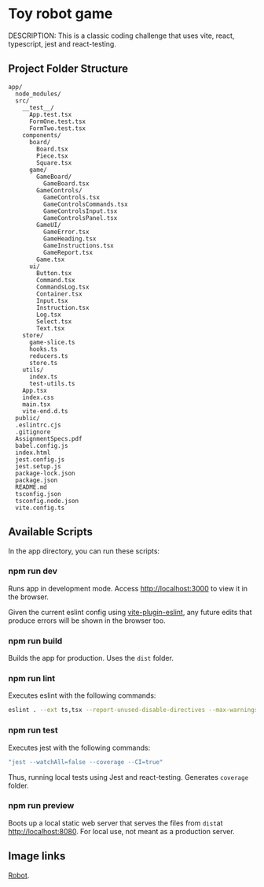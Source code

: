 # Toy robot game

DESCRIPTION: This is a classic coding challenge that uses vite, react, typescript, jest and react-testing.

## Project Folder Structure

```
app/
  node_modules/
  src/
    __test__/
      App.test.tsx
      FormOne.test.tsx
      FormTwo.test.tsx
    components/
      board/
        Board.tsx
        Piece.tsx
        Square.tsx
      game/
        GameBoard/
          GameBoard.tsx
        GameControls/
          GameControls.tsx
          GameControlsCommands.tsx
          GameControlsInput.tsx
          GameControlsPanel.tsx
        GameUI/
          GameError.tsx
          GameHeading.tsx
          GameInstructions.tsx
          GameReport.tsx
        Game.tsx
      ui/
        Button.tsx
        Command.tsx
        CommandsLog.tsx
        Container.tsx
        Input.tsx
        Instruction.tsx
        Log.tsx
        Select.tsx
        Text.tsx
    store/
      game-slice.ts
      hooks.ts
      reducers.ts
      store.ts
    utils/
      index.ts
      test-utils.ts
    App.tsx
    index.css
    main.tsx
    vite-end.d.ts
  public/
  .eslintrc.cjs
  .gitignore
  AssignmentSpecs.pdf
  babel.config.js
  index.html
  jest.config.js
  jest.setup.js
  package-lock.json
  package.json
  README.md
  tsconfig.json
  tsconfig.node.json
  vite.config.ts
```

## Available Scripts

In the app directory, you can run these scripts:

### npm run dev

Runs app in development mode.
Access [http://localhost:3000](http://localhost:3000) to view it in the browser.

Given the current eslint config using [vite-plugin-eslint](https://www.npmjs.com/package/vite-plugin-eslint), any future edits that produce errors will be shown in the browser too.

### npm run build

Builds the app for production.
Uses the `dist` folder.

### npm run lint

Executes eslint with the following commands:

```sh
eslint . --ext ts,tsx --report-unused-disable-directives --max-warnings 0
```

### npm run test

Executes jest with the following commands:

```sh
"jest --watchAll=false --coverage --CI=true"
```

Thus, running local tests using Jest and react-testing. Generates `coverage` folder.

### npm run preview

Boots up a local static web server that serves the files from `dist`at [http://localhost:8080](http://localhost:8080).
For local use, not meant as a production server.

## Image links

[Robot](https://www.svgrepo.com/svg/21117/robot).
